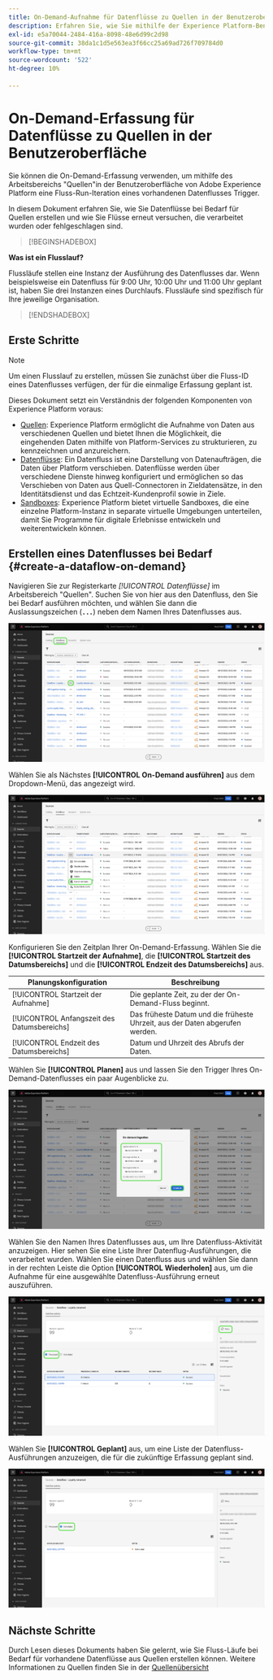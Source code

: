 ```yaml
---
title: On-Demand-Aufnahme für Datenflüsse zu Quellen in der Benutzeroberfläche
description: Erfahren Sie, wie Sie mithilfe der Experience Platform-Benutzeroberfläche Datenflüsse bei Bedarf für Ihre Quellverbindungen erstellen.
exl-id: e5a70044-2484-416a-8098-48e6d99c2d98
source-git-commit: 38da1c1d5e563ea3f66cc25a69ad726f709784d0
workflow-type: tm+mt
source-wordcount: '522'
ht-degree: 10%

---
```


# On-Demand-Erfassung für Datenflüsse zu Quellen in der Benutzeroberfläche

Sie können die On-Demand-Erfassung verwenden, um mithilfe des Arbeitsbereichs &quot;Quellen&quot;in der Benutzeroberfläche von Adobe Experience Platform eine Fluss-Run-Iteration eines vorhandenen Datenflusses Trigger.

In diesem Dokument erfahren Sie, wie Sie Datenflüsse bei Bedarf für Quellen erstellen und wie Sie Flüsse erneut versuchen, die verarbeitet wurden oder fehlgeschlagen sind.

>[!BEGINSHADEBOX]

**Was ist ein Flusslauf?**

Flussläufe stellen eine Instanz der Ausführung des Datenflusses dar. Wenn beispielsweise ein Datenfluss für 9:00 Uhr, 10:00 Uhr und 11:00 Uhr geplant ist, haben Sie drei Instanzen eines Durchlaufs. Flussläufe sind spezifisch für Ihre jeweilige Organisation.

>[!ENDSHADEBOX]

## Erste Schritte

>[!NOTE]
>
>Um einen Flusslauf zu erstellen, müssen Sie zunächst über die Fluss-ID eines Datenflusses verfügen, der für die einmalige Erfassung geplant ist.

Dieses Dokument setzt ein Verständnis der folgenden Komponenten von Experience Platform voraus:

* [Quellen](../../home.md): Experience Platform ermöglicht die Aufnahme von Daten aus verschiedenen Quellen und bietet Ihnen die Möglichkeit, die eingehenden Daten mithilfe von Platform-Services zu strukturieren, zu kennzeichnen und anzureichern.
* [Datenflüsse](../../../dataflows/home.md): Ein Datenfluss ist eine Darstellung von Datenaufträgen, die Daten über Platform verschieben. Datenflüsse werden über verschiedene Dienste hinweg konfiguriert und ermöglichen so das Verschieben von Daten aus Quell-Connectoren in Zieldatensätze, in den Identitätsdienst und das Echtzeit-Kundenprofil sowie in Ziele.
* [Sandboxes](../../../sandboxes/home.md): Experience Platform bietet virtuelle Sandboxes, die eine einzelne Platform-Instanz in separate virtuelle Umgebungen unterteilen, damit Sie Programme für digitale Erlebnisse entwickeln und weiterentwickeln können.

## Erstellen eines Datenflusses bei Bedarf {#create-a-dataflow-on-demand}

Navigieren Sie zur Registerkarte *[!UICONTROL Datenflüsse]* im Arbeitsbereich &quot;Quellen&quot;. Suchen Sie von hier aus den Datenfluss, den Sie bei Bedarf ausführen möchten, und wählen Sie dann die Auslassungszeichen (**`...`**) neben dem Namen Ihres Datenflusses aus.

![Eine Liste der Datenflüsse im Arbeitsbereich &quot;Quellen&quot;.](../../images/tutorials/on-demand/select-dataflow.png)

Wählen Sie als Nächstes **[!UICONTROL On-Demand ausführen]** aus dem Dropdown-Menü, das angezeigt wird.

![Ein Dropdown-Menü mit der ausgewählten Option &quot;On-Demand ausführen&quot;.](../../images/tutorials/on-demand/run-on-demand.png)

Konfigurieren Sie den Zeitplan Ihrer On-Demand-Erfassung. Wählen Sie die **[!UICONTROL Startzeit der Aufnahme]**, die **[!UICONTROL Startzeit des Datumsbereichs]** und die **[!UICONTROL Endzeit des Datumsbereichs]** aus.

| Planungskonfiguration | Beschreibung |
| --- | --- |
| [!UICONTROL Startzeit der Aufnahme] | Die geplante Zeit, zu der der On-Demand-Fluss beginnt. |
| [!UICONTROL Anfangszeit des Datumsbereichs] | Das früheste Datum und die früheste Uhrzeit, aus der Daten abgerufen werden. |
| [!UICONTROL Endzeit des Datumsbereichs] | Datum und Uhrzeit des Abrufs der Daten. |

Wählen Sie **[!UICONTROL Planen]** aus und lassen Sie den Trigger Ihres On-Demand-Datenflusses ein paar Augenblicke zu.

![Das Planungskonfigurationsfenster für die On-Demand-Erfassung.](../../images/tutorials/on-demand/configure-schedule.png)

Wählen Sie den Namen Ihres Datenflusses aus, um Ihre Datenfluss-Aktivität anzuzeigen. Hier sehen Sie eine Liste Ihrer Datenflug-Ausführungen, die verarbeitet wurden. Wählen Sie einen Datenfluss aus und wählen Sie dann in der rechten Leiste die Option **[!UICONTROL Wiederholen]** aus, um die Aufnahme für eine ausgewählte Datenfluss-Ausführung erneut auszuführen.

![Eine Liste des verarbeiteten Flusses wird für einen ausgewählten Datenfluss ausgeführt.](../../images/tutorials/on-demand/processed.png)

Wählen Sie **[!UICONTROL Geplant]** aus, um eine Liste der Datenfluss-Ausführungen anzuzeigen, die für die zukünftige Erfassung geplant sind.

![Eine Liste des geplanten Flusses wird für einen ausgewählten Datenfluss ausgeführt.](../../images/tutorials/on-demand/scheduled.png)

## Nächste Schritte

Durch Lesen dieses Dokuments haben Sie gelernt, wie Sie Fluss-Läufe bei Bedarf für vorhandene Datenflüsse aus Quellen erstellen können. Weitere Informationen zu Quellen finden Sie in der [Quellenübersicht](../../home.md)
